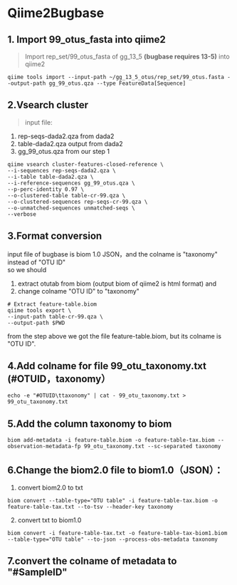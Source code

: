 # Qiime2Bugbase
## 1. Import 99_otus_fasta into qiime2
>Import rep_set/99_otus_fasta of gg_13_5 **(bugbase requires 13-5)** into qiime2
```
qiime tools import --input-path ~/gg_13_5_otus/rep_set/99_otus.fasta --output-path gg_99_otus.qza --type FeatureData[Sequence]
```
## 2.Vsearch cluster
>input file:
1. rep-seqs-dada2.qza from dada2
2. table-dada2.qza output from dada2
3. gg_99_otus.qza from our step 1

```
qiime vsearch cluster-features-closed-reference \
--i-sequences rep-seqs-dada2.qza \
--i-table table-dada2.qza \
--i-reference-sequences gg_99_otus.qza \
--p-perc-identity 0.97 \
--o-clustered-table table-cr-99.qza \
--o-clustered-sequences rep-seqs-cr-99.qza \
--o-unmatched-sequences unmatched-seqs \
--verbose
```

## 3.Format conversion
input file of bugbase is biom 1.0 JSON，and the colname is "taxonomy" instead of "OTU ID"  
so we should  
1) extract otutab from biom (output biom of qiime2 is html format) and  
2) change colname "OTU ID" to "taxonomy"
```
# Extract feature-table.biom
qiime tools export \
--input-path table-cr-99.qza \
--output-path $PWD
```
from the step above we got the file feature-table.biom, but its colname is "OTU ID".

## 4.Add colname for file 99_otu_taxonomy.txt (#OTUID，taxonomy）
```
echo -e "#OTUID\ttaxonomy" | cat - 99_otu_taxonomy.txt > 99_otu_taxonomy.txt
```

## 5.Add the column taxonomy to biom
```
biom add-metadata -i feature-table.biom -o feature-table-tax.biom --observation-metadata-fp 99_otu_taxonomy.txt --sc-separated taxonomy
```

## 6.Change the biom2.0 file to biom1.0（JSON）：
1. convert biom2.0 to txt
```
biom convert --table-type="OTU table" -i feature-table-tax.biom -o feature-table-tax.txt --to-tsv --header-key taxonomy
```
2. convert txt to biom1.0
```
biom convert -i feature-table-tax.txt -o feature-table-tax-biom1.biom --table-type="OTU table" --to-json --process-obs-metadata taxonomy
```

## 7.convert the colname of metadata to "#SampleID"
